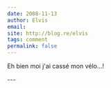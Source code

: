 ```yaml
---
date: 2008-11-13
author: Elvis
email: 
site: http://blog.re/elvis
tags: comment
permalink: false
---
```


<p>Eh bien moi j'ai cassé mon vélo...!</p>
---